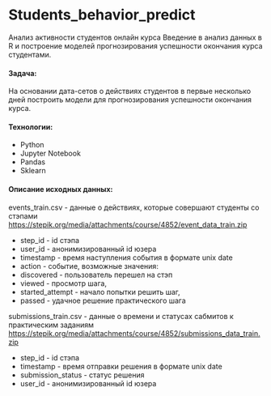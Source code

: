 # Students_behavior_predict
Анализ активности студентов онлайн курса Введение в анализ данных в R и построение моделей прогнозирования успешности окончания курса студентами.

#### Задача:
На основании дата-сетов о действиях студентов в первые несколько дней построить модели для прогнозирования успешности окончания курса.

#### Технологии:
* Python
* Jupyter Notebook
* Pandas
* Sklearn
  
#### Описание исходных данных:

events_train.csv - данные о действиях, которые совершают студенты со стэпами
https://stepik.org/media/attachments/course/4852/event_data_train.zip
* step_id - id стэпа
* user_id - анонимизированный id юзера
* timestamp - время наступления события в формате unix date
* action - событие, возможные значения: 
* discovered - пользователь перешел на стэп
* viewed - просмотр шага,
* started_attempt - начало попытки решить шаг,
* passed - удачное решение практического шага

submissions_train.csv - данные о времени и статусах сабмитов к практическим заданиям
https://stepik.org/media/attachments/course/4852/submissions_data_train.zip
* step_id - id стэпа
* timestamp - время отправки решения в формате unix date
* submission_status - статус решения
* user_id - анонимизированный id юзера
